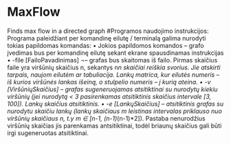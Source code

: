 # MaxFlow
Finds max flow in a directed graph
#Programos naudojimo instrukcijos:
Programa paleidžiant per komandinę eilutę / terminalą galima nurodyti tokias papildomas komandas:
•	Jokios papildomos komandos – grafo įvedimas bus per komandinę eilutę sekant ekrane spausdinamas instrukcijas
•	-file [FailoPavadinimas] ¬– grafas bus skaitomas iš failo. Pirmas skaičius faile yra viršūnių skaičius n, sekantys n*n skaičiai reiškia svorius. Jie atskirti tarpais, naujom eilutėm ar tabuliacija. Lankų matrica, kur eilutės numeris – iš kurios viršūnės lankas išeiną,  o stulpelio numeris – į kurią ateina.
•	-v [ViršūniųSkaičius] – grafas sugeneruojamas atsitiktinai su nurodytų kiekiu viršūnių (jei nurodytą < 3 pasirenkamas atsitiktinis skaičius intervale [3, 100]). Lankų skaičius atsitiktinis.
•	-e [LankųSkaičius] – atsitiktinis grafas su nurodytu skaičiu lankų (lankų skaičiaus m leistinas intervalas priklauso nuo viršūnių skaičiaus n, t.y m ∈ [n-1, (n-1)*(n-1)*2]). Pastaba nenurodžius viršūnių skaičias jis parenkamas antsitiktinai, todėl briaunų skaičius gali būti irgi sugeneruotas atsitiktinai.
